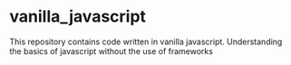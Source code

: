 # vanilla_javascript
This repository contains code written in vanilla javascript.  Understanding the basics of javascript without the use of frameworks
